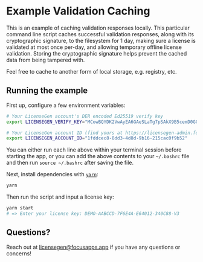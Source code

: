 # Example Validation Caching
This is an example of caching validation responses locally. This particular
command line script caches successful validation responses, along with its
cryptographic signature, to the filesystem for 1 day, making sure a license
is validated at most once per-day, and allowing temporary offline license
validation. Storing the cryptographic signature helps prevent the cached
data from being tampered with.

Feel free to cache to another form of local storage, e.g. registry, etc.

## Running the example

First up, configure a few environment variables:
```bash
# Your LicenseGen account's DER encoded Ed25519 verify key
export LICENSEGEN_VERIFY_KEY="MCowBQYDK2VwAyEA6GAeSLaTg7pSAkX9B5cemD0G0ixCV8/YIwRgFHnO54g="

# Your LicenseGen account ID (find yours at https://licensegen-admin.focusapps.app/settings)
export LICENSEGEN_ACCOUNT_ID="1fddcec8-8dd3-4d8d-9b16-215cac0f9b52"
```

You can either run each line above within your terminal session before
starting the app, or you can add the above contents to your `~/.bashrc`
file and then run `source ~/.bashrc` after saving the file.

Next, install dependencies with [`yarn`](https://yarnpkg.comg):

```bash
yarn
```

Then run the script and input a license key:

```bash
yarn start
# => Enter your license key: DEMO-AABCCD-7F6E4A-E64012-340C88-V3
```

## Questions?

Reach out at [licensegen@focusapps.app](mailto:licensegen@focusapps.app) if you have any
questions or concerns!
